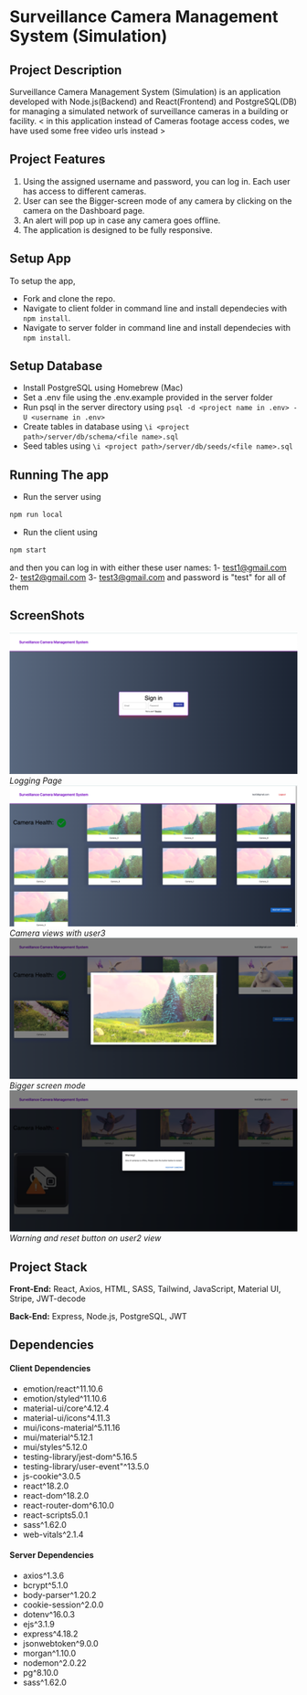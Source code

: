 # Surveillance Camera Management System (Simulation)

## Project Description

Surveillance Camera Management System (Simulation) is an application developed with Node.js(Backend) and React(Frontend) and PostgreSQL(DB) for managing a simulated network of surveillance cameras in a building or facility.
< in this application instead of Cameras footage access codes, we have used some free video urls instead >

## Project Features

1. Using the assigned username and password, you can log in. Each user has access to different cameras.
2. User can see the Bigger-screen mode of any camera by clicking on the camera on the Dashboard page.
3. An alert will pop up in case any camera goes offline.
4. The application is designed to be fully responsive.

## Setup App

To setup the app,

- Fork and clone the repo.
- Navigate to client folder in command line and install dependecies with `npm install`.
- Navigate to server folder in command line and install dependecies with `npm install`.

## Setup Database

- Install PostgreSQL using Homebrew (Mac)
- Set a .env file using the .env.example provided in the server folder
- Run psql in the server directory using `psql -d <project name in .env> -U <username in .env>`
- Create tables in database using `\i <project path>/server/db/schema/<file name>.sql`
- Seed tables using `\i <project path>/server/db/seeds/<file name>.sql`

## Running The app

- Run the server using

```sh
npm run local
```

- Run the client using

```sh
npm start
```
and then you can log in with either these user names:
1- test1@gmail.com
2- test2@gmail.com
3- test3@gmail.com
and password is "test" for all of them

## ScreenShots

!['Logging Page'](https://github.com/SinaSS77/Surveillance-Camera-Management-System--React/blob/main/Docs/LogIn.png)
_Logging Page_
!['Camera views with user3'](https://github.com/SinaSS77/Surveillance-Camera-Management-System--React/blob/main/Docs/User3View.png)
_Camera views with user3_
!['Bigger screen mode'](https://github.com/SinaSS77/Surveillance-Camera-Management-System--React/blob/main/Docs/BiggerScreenView.png)
_Bigger screen mode_
!['Warning and reset button on user2 view'](https://github.com/SinaSS77/Surveillance-Camera-Management-System--React/blob/main/Docs/Warning.png)
_Warning and reset button on user2 view_


## Project Stack

**Front-End:** React, Axios, HTML, SASS, Tailwind, JavaScript, Material UI, Stripe, JWT-decode

**Back-End:** Express, Node.js, PostgreSQL, JWT

## Dependencies

#### Client Dependencies

  - emotion/react^11.10.6
  - emotion/styled^11.10.6
  - material-ui/core^4.12.4
  - material-ui/icons^4.11.3
  - mui/icons-material^5.11.16
  - mui/material^5.12.1
  - mui/styles^5.12.0
  - testing-library/jest-dom^5.16.5
  - testing-library/user-event"^13.5.0
  - js-cookie^3.0.5
  - react^18.2.0
  - react-dom^18.2.0
  - react-router-dom^6.10.0
  - react-scripts5.0.1
  - sass^1.62.0
  - web-vitals^2.1.4

#### Server Dependencies

  - axios^1.3.6
  - bcrypt^5.1.0
  - body-parser^1.20.2
  - cookie-session^2.0.0
  - dotenv^16.0.3
  - ejs^3.1.9
  - express^4.18.2
  - jsonwebtoken^9.0.0
  - morgan^1.10.0
  - nodemon^2.0.22
  - pg^8.10.0
  - sass^1.62.0
 